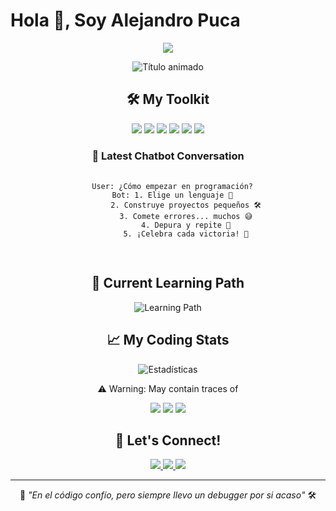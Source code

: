# Hola 👋, Soy Alejandro Puca
<p align="center">
  <img src="https://github-readme-stats.vercel.app/api?username=Alejandro-P-Ger&show_icons=true..." 
</p>

<!-- ASCII Art con emojis dinámicos -->
<p align="center">
  <img src="https://readme-typing-svg.demolab.com?font=Fira+Code&weight=600&size=26&duration=4000&pause=1000&color=58A6FF&center=true&vCenter=true&width=500&lines=%F0%9F%A6%9B+Fullstack+Apprentice;%F0%9F%92%AC+Chatbot+Whisperer;%F0%9F%9A%80+Code+Alchemist;%F0%9F%8C%8F+Learning+in+Public" alt="Título animado" />
</p>

<!-- Sección de habilidades con iconos animados -->
<h2 align="center">🛠️ My Toolkit</h2>
<p align="center">
  <img src="https://img.shields.io/badge/JavaScript-%23F7DF1E?style=for-the-badge&logo=javascript&logoColor=black" />
  <img src="https://img.shields.io/badge/Node.js-339933?style=for-the-badge&logo=nodedotjs&logoColor=white" />
  <img src="https://img.shields.io/badge/React-20232A?style=for-the-badge&logo=react&logoColor=61DAFB" />
  <img src="https://img.shields.io/badge/Dialogflow-FF6F00?style=for-the-badge&logo=dialogflow&logoColor=white" />
  <img src="https://img.shields.io/badge/Python-3776AB?style=for-the-badge&logo=python&logoColor=white" />
  <img src="https://img.shields.io/badge/MongoDB-47A248?style=for-the-badge&logo=mongodb&logoColor=white" />
</p>

<!-- Simulación de conversación de chatbot -->
<div align="center">
  <h3>💬 Latest Chatbot Conversation</h3>
  <pre>
  <code>
  User: ¿Cómo empezar en programación?
  Bot: 1. Elige un lenguaje 🤔
        2. Construye proyectos pequeños 🛠️
        3. Comete errores... muchos 😅
        4. Depura y repite 🔄
        5. ¡Celebra cada victoria! 🎉
  </code>
  </pre>
</div>

<!-- Gráfico de ruta de aprendizaje -->
<h2 align="center">🌱 Current Learning Path</h2>
<p align="center">
  <img src="#" alt="Learning Path" />
</p>

<!-- Estadísticas con humor -->
<div align="center">
  <h2>📈 My Coding Stats</h2>
  <img src="https://github-readme-stats.vercel.app/api?username=Alejandro-P-Ger&show_icons=true&theme=dark&hide_border=true" alt="Estadísticas" />
  
  <p>⚠️ Warning: May contain traces of</p>
  <img src="https://img.shields.io/badge/Coffee%20Cups-∞-blue?style=flat-square" />
  <img src="https://img.shields.io/badge/Unfixed%20Bugs-42-red?style=flat-square" />
  <img src="https://img.shields.io/badge/Daily%20Commits-≥3-green?style=flat-square" />
</div>

<!-- Sección de contacto profesional -->
<h2 align="center">🚀 Let's Connect!</h2>
<p align="center">
  <a href="https://linkedin.com/in/tuperfil">
    <img src="https://img.shields.io/badge/LinkedIn-0077B5?style=for-the-badge&logo=linkedin&logoColor=white" />
  </a>
  <a href="https://twitter.com/SKioot">
    <img src="https://img.shields.io/badge/Twitter-1DA1F2?style=for-the-badge&logo=twitter&logoColor=white" />
  </a>
  <a href="https://discord.gg/306497447583285248">
    <img src="https://img.shields.io/badge/Discord-5865F2?style=for-the-badge&logo=discord&logoColor=white" />
  </a>
</p>

<!-- Footer con cita inspiradora -->
<div align="center">
  <hr />
  <p>📌 <em>"En el código confío, pero siempre llevo un debugger por si acaso"</em> 🛠️</p>
</div>
